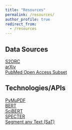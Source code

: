 ```yaml
---
title: "Resources"
permalink: /resources/
author_profile: true
redirect_from: 
  - /resources
---
```


Data Sources
---
<a href="https://github.com/allenai/s2orc">S2ORC</a><br>
<a href="https://info.arxiv.org/help/api/user-manual.html">arXiv</a><br>
<a href="https://pmc.ncbi.nlm.nih.gov/tools/developers/">PubMed Open Access Subset</a><br>

Technologies/APIs
---
<a href="https://pymupdf.readthedocs.io/en/latest/">PyMuPDF</a><br>
<a href="https://huggingface.co/docs/transformers/en/model_doc/bert">BERT</a><br>
<a href="https://huggingface.co/allenai/scibert_scivocab_uncased">SciBERT</a><br>
<a href="https://huggingface.co/allenai/specter">SPECTER</a><br>
<a href="https://github.com/segment-any-text/wtpsplit">Segment any Text (SaT)</a><br>

